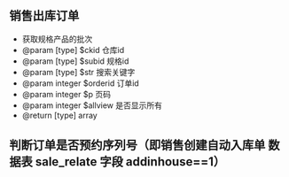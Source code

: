 ## 销售出库订单


 * 获取规格产品的批次
 * @param  [type]  $ckid  仓库id 
 * @param  [type]  $subid 规格id
 * @param  [type]  $str   搜索关键字
 * @param  integer $orderid     订单id
 * @param  integer $p     页码
 * @param  integer $allview     是否显示所有
 * @return [type]         array

## 判断订单是否预约序列号（即销售创建自动入库单  数据表 sale_relate  字段 addinhouse==1） 

 